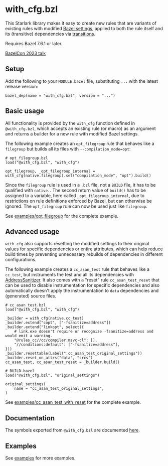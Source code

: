 # with_cfg.bzl

This Starlark library makes it easy to create new rules that are variants of existing rules with modified [Bazel settings](https://bazel.build/reference/command-line-reference), applied to both the rule itself and its (transitive) dependencies via [transitions](https://bazel.build/extending/config#user-defined-transitions).

Requires Bazel 7.6.1 or later.

[BazelCon 2023 talk](https://youtube.com/watch?v=U5bdQRQY-io&list=PLxNYxgaZ8Rsefrwb_ySGRi_bvQejpO_Tj&index=14&pp=iAQB)

## Setup

Add the following to your `MODULE.bazel` file, substituting `...` with the latest release version:

```starlark
bazel_dep(name = "with_cfg.bzl", version = "...")
```

## Basic usage

All functionality is provided by the `with_cfg` function defined in `@with_cfg.bzl`, which accepts an existing rule (or macro) as an argument and returns a builder for a new rule with modified Bazel settings.

The following example creates an `opt_filegroup` rule that behaves like a `filegroup` but builds all its files with `--compilation_mode=opt`:

```starlark
# opt_filegroup.bzl
load("@with_cfg.bzl", "with_cfg")

opt_filegroup, _opt_filegroup_internal = with_cfg(native.filegroup).set("compilation_mode", "opt").build()
```

Since the `filegroup` rule is used in a `.bzl` file, not a `BUILD` file, it has to be qualified with `native.`.
The second return value of `build()` has to be assigned to a variable, here called `_opt_filegroup_internal`, due to restrictions on rule definitions enforced by Bazel, but can otherwise be ignored.
The `opt_filegroup` rule can now be used just like `filegroup`.

See [examples/opt_filegroup](examples/opt_filegroup) for the complete example.

## Advanced usage

`with_cfg` also supports resetting the modified settings to their original values for specific dependencies or entire attributes, which can help reduce build times by preventing unnecessary rebuilds of dependencies in different configurations.

The following example creates a `cc_asan_test` rule that behaves like a `cc_test`, but instruments the test and all its dependencies with [AddressSanitizer](https://clang.llvm.org/docs/AddressSanitizer.html).
It also comes with a "reset" rule `cc_asan_test_reset` that can be used to disable instrumentation for specific dependencies and also automatically doesn't apply the instrumentation to `data` dependencies and (generated) source files.

```starlark
# cc_asan_test.bzl
load("@with_cfg.bzl", "with_cfg")

_builder = with_cfg(native.cc_test)
_builder.extend("copt", ["-fsanitize=address"])
_builder.extend("linkopt", select({
    # link.exe doesn't require or recognize -fsanitize=address and would emit a warning.
    "@rules_cc//cc/compiler:msvc-cl": [],
    "//conditions:default": ["-fsanitize=address"],
}))
_builder.resettable(Label(":cc_asan_test_original_settings"))
_builder.reset_on_attrs("data", "srcs")
cc_asan_test, cc_asan_test_reset = _builder.build()

# BUILD.bazel
load("@with_cfg.bzl", "original_settings")

original_settings(
    name = "cc_asan_test_original_settings",
)
```

See [examples/cc_asan_test_with_reset](examples/cc_asan_test_with_reset) for the complete example.

## Documentation

The symbols exported from `@with_cfg.bzl` are documented [here](docs/defs.md).

## Examples

See [examples](examples) for more examples.
